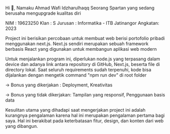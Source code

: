 Hi 👋, Namaku Ahmad Wafi Idzharulhaqq
Seorang Spartan yang sedang berusaha mengupgrade kualitas diri

NIM     : 19623250
Klan    : S
Jurusan : Informatika - ITB Jatinangor
Angkatan: 2023


Project ini berisikan percobaan untuk membuat web berisi portofolio pribadi menggunakan next.js.
Next.js sendiri merupakan sebuah framework berbasis React yang digunakan untuk membangun aplikasi web modern

Untuk menjalankan program ini, diperlukan node.js yang terpasang dalam device dan adanya link antara repository di GitHub,
Next.js, beserta file di directory lokal. Saat seluruh requirements sudah terpenuhi, kode bisa dijalankan dengan mengetik command
"npm run dev" di root folder

-> Bonus yang dikerjakan : Deployment, Kreativitas

-> Bonus yang tidak dikerjakan: Tampilan yang responsif, Penggunaan basis data

Kesulitan utama yang dihadapi saat mengerjakan project ini adalah kurangnya pengalaman karena hal ini merupakan pengalaman pertama bagi saya. Hal ini berakibat pada keterbatasan fitur, design, dan konten dari web yang dibangun.

